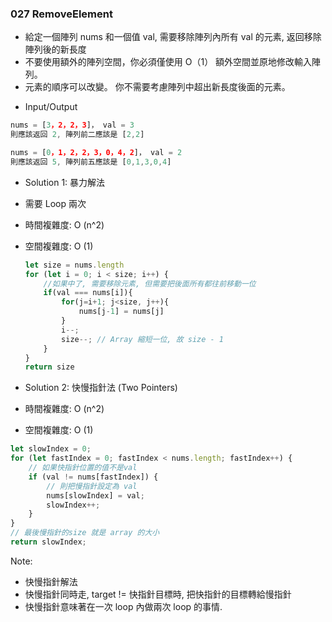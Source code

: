 ### 027 RemoveElement

-   給定一個陣列 nums 和一個值 val, 需要移除陣列內所有 val 的元素, 返回移除陣列後的新長度
-   不要使用額外的陣列空間，你必須僅使用 O（1） 額外空間並原地修改輸入陣列。
-   元素的順序可以改變。 你不需要考慮陣列中超出新長度後面的元素。

*   Input/Output

```javascript
nums = [3，2，2，3]， val = 3
則應該返回 2, 陣列前二應該是 [2,2]
```

```javascript
nums = [0，1，2，2，3，0，4，2]， val = 2
則應該返回 5, 陣列前五應該是 [0,1,3,0,4]
```

-   Solution 1: 暴力解法
-   需要 Loop 兩次
-   時間複雜度: O (n^2)
-   空間複雜度: O (1)

    ```javascript
    let size = nums.length
    for (let i = 0; i < size; i++) {
        //如果中了, 需要移除元素, 但需要把後面所有都往前移動一位
        if(val === nums[i]){
            for(j=i+1; j<size, j++){
                nums[j-1] = nums[j]
            }
            i--;
            size--; // Array 縮短一位, 故 size - 1
        }
    }
    return size
    ```

-   Solution 2: 快慢指針法 (Two Pointers)
-   時間複雜度: O (n^2)
-   空間複雜度: O (1)

```javascript
let slowIndex = 0;
for (let fastIndex = 0; fastIndex < nums.length; fastIndex++) {
    // 如果快指針位置的值不是val
    if (val != nums[fastIndex]) {
        // 則把慢指針設定為 val
        nums[slowIndex] = val;
        slowIndex++;
    }
}
// 最後慢指針的size 就是 array 的大小
return slowIndex;
```

Note:

-   快慢指針解法
-   快慢指針同時走, target != 快指針目標時, 把快指針的目標轉給慢指針
-   快慢指針意味著在一次 loop 內做兩次 loop 的事情.
